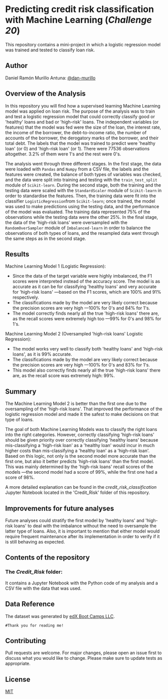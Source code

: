 # Predicting credit risk classification with Machine Learning (*Challenge 20*)

This repository contains a mini-project in which a logistic regression model was trained and tested to classify loan risk.

## Author

Daniel Ramón Murillo Antuna: [@dan-murillo](https://github.com/dan-murillo)

## Overview of the Analysis

In this repository you will find how a supervised learning Machine Learning model was applied on loan risk. The purpose of the analysis was to train and test a logistic regression model that could correctly classify good or 'healthy' loans and bad or 'high-risk' loans. The independent variables (or features) that the model was fed were the size of the loan, the interest rate, the income of the borrower, the debt-to-income ratio, the number of accounts of the borrower, the derogatory marks of the borrower, and their total debt. The labels that the model was trained to predict were 'healthy loan' (or 0) and 'high-risk loan' (or 1). There were 77536 observations altogether. 3.2% of them were 1's and the rest were 0's.

The analysis went through three different stages. In the first stage, the data were loaded with ```Pandas``` and ```Numpy``` from a CSV file, the labels and the features were created, the balance of both types of variables was checked, and the data were split into training and testing with the ```train_test_split``` module of ```Scikit-learn```. During the second stage, both the training and the testing data were scaled with the ```StandardScaler``` module of ```Scikit-learn``` in order to standardise the features. Then, the training data were fit into the classifier ```LogisticRegression```from ```Scikit-learn```; once trained, the model was used to make predictions using the testing data, and the performance of the model was evaluated. The training data represented 75% of the observations while the testing data were the other 25%. In the final stage, the data of the 'high-risk loans' were oversampled with the ```RandomOverSampler``` module of ```Imbalanced-learn``` in order to balance the observations of both types of loans, and the resampled data went through the same steps as in the second stage. 


## Results

Machine Learning Model 1 (Logistic Regression):
- Since the data of the target variable were highly imbalanced, the F1 scores were interpreted instead of the accuracy score. The model is as accurate as it can be for classifying 'healthy loans' and very accurate for 'high-risk loans' —based on the F1 scores, which are 100% and 91% respectively.
- The classifications made by the model are very likely correct because the precision scores are very high —100% for 0's and 84% for 1's.
- The model correctly finds nearly all the true 'high-risk loans' there are, as the recall scores were extremely high too —99% for 0's and 98% for 1's.

Machine Learning Model 2 (Oversampled 'high-risk loans' Logistic Regression):
- The model works very well to classify both 'healthy loans' and 'high-risk loans', as it is 99% accurate.
- The classifications made by the model are very likely correct because the precision scores are very high —100% for 0's and 83% for 1's.
- This model also correctly finds nearly all the true 'high-risk loans' there are, as the recall score was extremely high: 99%.

## Summary

The Machine Learning Model 2 is better than the first one due to the oversampling of the 'high-risk loans'. That improved the performance of the logistic regression model and made it the safest to make decisions on that type of loans.

The goal of both Machine Learning Models was to classify the right loans into the right categories. However, correctly classifying 'high-risk loans' should be given priority over correctly classifying 'healthy loans' because mis-classifying a 'high-risk loan' as a 'healthy loan' would incur in much higher costs than mis-classifying a 'healthy loan' as a 'high-risk loan'. Based on this logic, not only is the second model more accurate than the first one, but also it better predicts 'high-risk loans' than the first model. This was mainly determined by the 'high-risk loans' recall scores of the models —the second model had a score of 99%, while the first one had a score of 98%.

A more detailed explanation can be found in the *credit_risk_classification* Jupyter Notebook located in the 'Credit_Risk' folder of this repository.

## Improvements for future analyses

Future analyses could stratify the first model by 'healthy loans' and 'high-risk loans' to deal with the imbalance without the need to oversample the latter type of loans. Also, it is important to mention that either model would require frequent maintenance after its implementation in order to verify if it is still behaving as expected.

## Contents of the repository

### The *Credit_Risk* folder:

It contains a Jupyter Notebook with the Python code of my analysis and a CSV file with the data that was used.

## Data Reference

The dataset was generated by [edX Boot Camps LLC](https://www.edx.org/boot-camps).

```#Thank you for reading me!```

## Contributing

Pull requests are welcome. For major changes, please open an issue first to discuss what you would like to change.
Please make sure to update tests as appropriate.

## License

[MIT](https://choosealicense.com/licenses/mit/)
